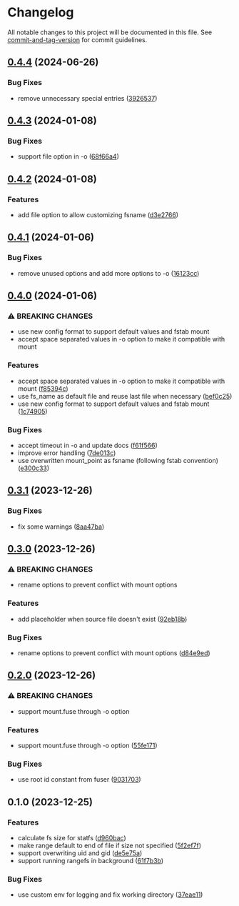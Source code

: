 # Changelog

All notable changes to this project will be documented in this file. See [commit-and-tag-version](https://github.com/absolute-version/commit-and-tag-version) for commit guidelines.

## [0.4.4](https://github.com/DCsunset/rangefs/compare/v0.4.3...v0.4.4) (2024-06-26)


### Bug Fixes

* remove unnecessary special entries ([3926537](https://github.com/DCsunset/rangefs/commit/3926537188fcfc407859e230b310e7b789362700))

## [0.4.3](https://github.com/DCsunset/rangefs/compare/v0.4.2...v0.4.3) (2024-01-08)


### Bug Fixes

* support file option in -o ([68f66a4](https://github.com/DCsunset/rangefs/commit/68f66a41a600f3463a890abbed0d5d0bf9af7669))

## [0.4.2](https://github.com/DCsunset/rangefs/compare/v0.4.1...v0.4.2) (2024-01-08)


### Features

* add file option to allow customizing fsname ([d3e2766](https://github.com/DCsunset/rangefs/commit/d3e2766666d50eee53cc82d5f52ed7aab105b6e2))

## [0.4.1](https://github.com/DCsunset/rangefs/compare/v0.4.0...v0.4.1) (2024-01-06)


### Bug Fixes

* remove unused options and add more options to -o ([16123cc](https://github.com/DCsunset/rangefs/commit/16123cc73d9ea24066d6e3295428fda8435ba6e0))

## [0.4.0](https://github.com/DCsunset/rangefs/compare/v0.3.1...v0.4.0) (2024-01-06)


### ⚠ BREAKING CHANGES

* use new config format to support default values and fstab mount
* accept space separated values in -o option to make it compatible with mount

### Features

* accept space separated values in -o option to make it compatible with mount ([f85394c](https://github.com/DCsunset/rangefs/commit/f85394c441564d51c3ff949cfa945aea800509d7))
* use fs_name as default file and reuse last file when necessary ([bef0c25](https://github.com/DCsunset/rangefs/commit/bef0c25e697b22c2c40ece14cc5dfa4ecc873dac))
* use new config format to support default values and fstab mount ([1c74905](https://github.com/DCsunset/rangefs/commit/1c749056c64bee7947f3647e6136d86e198035c7))


### Bug Fixes

* accept timeout in -o and update docs ([f61f566](https://github.com/DCsunset/rangefs/commit/f61f5666c44bd880ba0d125f5e49ae6d36c0c3f4))
* improve error handling ([7de013c](https://github.com/DCsunset/rangefs/commit/7de013c4af699523bed1b184d51aa7bdc915f9c6))
* use overwritten mount_point as fsname (following fstab convention) ([e300c33](https://github.com/DCsunset/rangefs/commit/e300c33e459efbe71c295eed1d68ee08912550d4))

## [0.3.1](https://github.com/DCsunset/rangefs/compare/v0.3.0...v0.3.1) (2023-12-26)


### Bug Fixes

* fix some warnings ([8aa47ba](https://github.com/DCsunset/rangefs/commit/8aa47ba40ea2f9ab09617cbfca014ee92bc4792d))

## [0.3.0](https://github.com/DCsunset/rangefs/compare/v0.2.0...v0.3.0) (2023-12-26)


### ⚠ BREAKING CHANGES

* rename options to prevent conflict with mount options

### Features

* add placeholder when source file doesn't exist ([92eb18b](https://github.com/DCsunset/rangefs/commit/92eb18b8f62d3bac0b1047bf06c39eaac546a581))


### Bug Fixes

* rename options to prevent conflict with mount options ([d84e9ed](https://github.com/DCsunset/rangefs/commit/d84e9edda62f6ba9460b461be3fb6d3cf592e274))

## [0.2.0](https://github.com/DCsunset/rangefs/compare/v0.1.0...v0.2.0) (2023-12-26)


### ⚠ BREAKING CHANGES

* support mount.fuse through -o option

### Features

* support mount.fuse through -o option ([55fe171](https://github.com/DCsunset/rangefs/commit/55fe1718039e8ea3d16ae98999c7f8304a68f2ca))


### Bug Fixes

* use root id constant from fuser ([9031703](https://github.com/DCsunset/rangefs/commit/9031703a7537e3961c5f4793264422fa85eb74f4))

## 0.1.0 (2023-12-25)


### Features

* calculate fs size for statfs ([d960bac](https://github.com/DCsunset/rangefs/commit/d960bac9439feb6867fc58c2967d0942ca3e1a79))
* make range default to end of file if size not specified ([5f2ef7f](https://github.com/DCsunset/rangefs/commit/5f2ef7f579108d2314efda062b9087dbffc50271))
* support overwriting uid and gid ([de5e75a](https://github.com/DCsunset/rangefs/commit/de5e75aa147be0a0833f1c575c621da1d5013031))
* support running rangefs in background ([61f7b3b](https://github.com/DCsunset/rangefs/commit/61f7b3b1d76877480e2b658c8b7850cbefe7573b))


### Bug Fixes

* use custom env for logging and fix working directory ([37eae11](https://github.com/DCsunset/rangefs/commit/37eae1107b25373cececd156f9fdc9ffec48acff))
